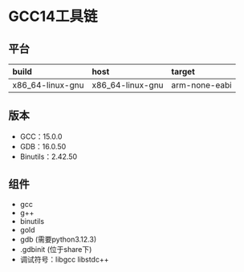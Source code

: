 # GCC14工具链

## 平台

| build            | host             | target        |
| :--------------- | :--------------- | :------------ |
| x86_64-linux-gnu | x86_64-linux-gnu | arm-none-eabi |

## 版本

- GCC：15.0.0
- GDB：16.0.50
- Binutils：2.42.50

## 组件

- gcc
- g++
- binutils
- gold
- gdb (需要python3.12.3)
- .gdbinit (位于share下)
- 调试符号：libgcc libstdc++
